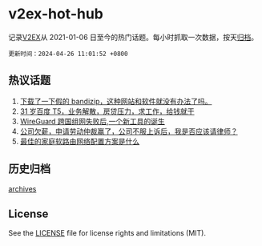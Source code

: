 # v2ex-hot-hub

 记录[V2EX](https://www.v2ex.com/)从 2021-01-06 日至今的热门话题。每小时抓取一次数据，按天[归档](archives)。

`更新时间：2024-04-26 11:01:52 +0800`

## 热议话题

1. [下载了一下假的 bandizip，这种网站和软件就没有办法了吗。](https://www.v2ex.com/t/1035693)
1. [31 岁百度 T5，业务解散，房贷压力，求工作，给钱就干](https://www.v2ex.com/t/1035694)
1. [WireGuard 跨国组网失败后,一个新工具的诞生](https://www.v2ex.com/t/1035681)
1. [公司欠薪，申请劳动仲裁赢了，公司不服上诉后，我是否应该请律师？](https://www.v2ex.com/t/1035564)
1. [最佳的家庭软路由网络配置方案是什么](https://www.v2ex.com/t/1035537)

## 历史归档

[archives](archives)

## License

See the [LICENSE](LICENSE) file for license rights and limitations (MIT).
